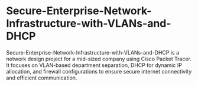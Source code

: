 # Secure-Enterprise-Network-Infrastructure-with-VLANs-and-DHCP
Secure-Enterprise-Network-Infrastructure-with-VLANs-and-DHCP is a network design project for a mid-sized company using Cisco Packet Tracer. It focuses on VLAN-based department separation, DHCP for dynamic IP allocation, and firewall configurations to ensure secure internet connectivity and efficient communication.
